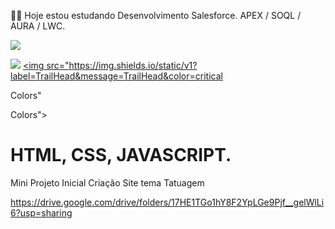 👨‍💻 Hoje estou estudando Desenvolvimento Salesforce. APEX / SOQL / AURA / LWC.

  <a href="https://www.instagram.com/valteir.jr/" target="_blank"><img src="https://img.shields.io/badge/-Instagram-%23E4405F?style=for-the-badge&logo=instagram&logoColor=white" target="_blank"></a>

  <a href="https://www.linkedin.com/in/valteir-junior-bb722b205/" target="_blank"><img src="https://img.shields.io/badge/-LinkedIn-%230077B5?style=for-the-badge&logo=linkedin&logoColor=white" target="_blank"></a> 
    <a href="https://www.linkedin.com/in/valteir-junior-bb722b205/" target="_blank"><img src="https://img.shields.io/static/v1?label=TrailHead&message=TrailHead&color=critical</a>

Colors"</a>

Colors"></a> 
     
   
  
# HTML, CSS, JAVASCRIPT. 

Mini Projeto Inicial Criação Site tema Tatuagem 

https://drive.google.com/drive/folders/17HE1TGo1hY8F2YpLGe9Pjf__gelWlLi6?usp=sharing



